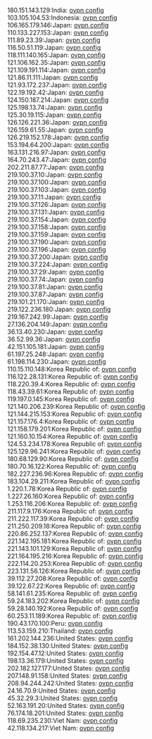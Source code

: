 180.151.143.129:India: [ovpn config](vpn/180_151_143_129.ovpn)  
103.105.104.53:Indonesia: [ovpn config](vpn/103_105_104_53.ovpn)  
106.165.179.146:Japan: [ovpn config](vpn/106_165_179_146.ovpn)  
110.133.227.153:Japan: [ovpn config](vpn/110_133_227_153.ovpn)  
111.89.23.39:Japan: [ovpn config](vpn/111_89_23_39.ovpn)  
116.50.51.119:Japan: [ovpn config](vpn/116_50_51_119.ovpn)  
118.111.140.165:Japan: [ovpn config](vpn/118_111_140_165.ovpn)  
121.106.162.35:Japan: [ovpn config](vpn/121_106_162_35.ovpn)  
121.109.191.114:Japan: [ovpn config](vpn/121_109_191_114.ovpn)  
121.86.11.111:Japan: [ovpn config](vpn/121_86_11_111.ovpn)  
121.93.172.237:Japan: [ovpn config](vpn/121_93_172_237.ovpn)  
122.19.192.42:Japan: [ovpn config](vpn/122_19_192_42.ovpn)  
124.150.187.214:Japan: [ovpn config](vpn/124_150_187_214.ovpn)  
125.198.13.74:Japan: [ovpn config](vpn/125_198_13_74.ovpn)  
125.30.19.115:Japan: [ovpn config](vpn/125_30_19_115.ovpn)  
126.126.221.36:Japan: [ovpn config](vpn/126_126_221_36.ovpn)  
126.159.61.55:Japan: [ovpn config](vpn/126_159_61_55.ovpn)  
126.219.152.178:Japan: [ovpn config](vpn/126_219_152_178.ovpn)  
153.194.64.200:Japan: [ovpn config](vpn/153_194_64_200.ovpn)  
163.131.216.97:Japan: [ovpn config](vpn/163_131_216_97.ovpn)  
164.70.243.47:Japan: [ovpn config](vpn/164_70_243_47.ovpn)  
202.211.87.77:Japan: [ovpn config](vpn/202_211_87_77.ovpn)  
219.100.37.10:Japan: [ovpn config](vpn/219_100_37_10.ovpn)  
219.100.37.100:Japan: [ovpn config](vpn/219_100_37_100.ovpn)  
219.100.37.103:Japan: [ovpn config](vpn/219_100_37_103.ovpn)  
219.100.37.11:Japan: [ovpn config](vpn/219_100_37_11.ovpn)  
219.100.37.126:Japan: [ovpn config](vpn/219_100_37_126.ovpn)  
219.100.37.131:Japan: [ovpn config](vpn/219_100_37_131.ovpn)  
219.100.37.154:Japan: [ovpn config](vpn/219_100_37_154.ovpn)  
219.100.37.158:Japan: [ovpn config](vpn/219_100_37_158.ovpn)  
219.100.37.159:Japan: [ovpn config](vpn/219_100_37_159.ovpn)  
219.100.37.190:Japan: [ovpn config](vpn/219_100_37_190.ovpn)  
219.100.37.196:Japan: [ovpn config](vpn/219_100_37_196.ovpn)  
219.100.37.200:Japan: [ovpn config](vpn/219_100_37_200.ovpn)  
219.100.37.224:Japan: [ovpn config](vpn/219_100_37_224.ovpn)  
219.100.37.29:Japan: [ovpn config](vpn/219_100_37_29.ovpn)  
219.100.37.74:Japan: [ovpn config](vpn/219_100_37_74.ovpn)  
219.100.37.81:Japan: [ovpn config](vpn/219_100_37_81.ovpn)  
219.100.37.87:Japan: [ovpn config](vpn/219_100_37_87.ovpn)  
219.101.21.170:Japan: [ovpn config](vpn/219_101_21_170.ovpn)  
219.122.236.180:Japan: [ovpn config](vpn/219_122_236_180.ovpn)  
219.167.242.99:Japan: [ovpn config](vpn/219_167_242_99.ovpn)  
27.136.204.149:Japan: [ovpn config](vpn/27_136_204_149.ovpn)  
36.13.40.230:Japan: [ovpn config](vpn/36_13_40_230.ovpn)  
36.52.99.36:Japan: [ovpn config](vpn/36_52_99_36.ovpn)  
42.151.105.181:Japan: [ovpn config](vpn/42_151_105_181.ovpn)  
61.197.25.248:Japan: [ovpn config](vpn/61_197_25_248.ovpn)  
61.198.114.230:Japan: [ovpn config](vpn/61_198_114_230.ovpn)  
110.15.110.148:Korea Republic of: [ovpn config](vpn/110_15_110_148.ovpn)  
116.122.28.131:Korea Republic of: [ovpn config](vpn/116_122_28_131.ovpn)  
118.220.39.4:Korea Republic of: [ovpn config](vpn/118_220_39_4.ovpn)  
118.43.39.61:Korea Republic of: [ovpn config](vpn/118_43_39_61.ovpn)  
119.197.0.145:Korea Republic of: [ovpn config](vpn/119_197_0_145.ovpn)  
121.140.206.239:Korea Republic of: [ovpn config](vpn/121_140_206_239.ovpn)  
121.144.215.153:Korea Republic of: [ovpn config](vpn/121_144_215_153.ovpn)  
121.157.176.4:Korea Republic of: [ovpn config](vpn/121_157_176_4.ovpn)  
121.158.179.201:Korea Republic of: [ovpn config](vpn/121_158_179_201.ovpn)  
121.160.10.154:Korea Republic of: [ovpn config](vpn/121_160_10_154.ovpn)  
124.53.234.178:Korea Republic of: [ovpn config](vpn/124_53_234_178.ovpn)  
125.129.96.241:Korea Republic of: [ovpn config](vpn/125_129_96_241.ovpn)  
180.68.129.90:Korea Republic of: [ovpn config](vpn/180_68_129_90.ovpn)  
180.70.16.122:Korea Republic of: [ovpn config](vpn/180_70_16_122.ovpn)  
182.227.236.96:Korea Republic of: [ovpn config](vpn/182_227_236_96.ovpn)  
183.104.29.211:Korea Republic of: [ovpn config](vpn/183_104_29_211.ovpn)  
1.220.1.78:Korea Republic of: [ovpn config](vpn/1_220_1_78.ovpn)  
1.227.26.160:Korea Republic of: [ovpn config](vpn/1_227_26_160.ovpn)  
1.253.116.206:Korea Republic of: [ovpn config](vpn/1_253_116_206.ovpn)  
211.117.9.176:Korea Republic of: [ovpn config](vpn/211_117_9_176.ovpn)  
211.222.117.39:Korea Republic of: [ovpn config](vpn/211_222_117_39.ovpn)  
211.250.209.18:Korea Republic of: [ovpn config](vpn/211_250_209_18.ovpn)  
220.86.252.137:Korea Republic of: [ovpn config](vpn/220_86_252_137.ovpn)  
221.142.195.181:Korea Republic of: [ovpn config](vpn/221_142_195_181.ovpn)  
221.143.101.129:Korea Republic of: [ovpn config](vpn/221_143_101_129.ovpn)  
221.164.195.216:Korea Republic of: [ovpn config](vpn/221_164_195_216.ovpn)  
222.114.20.253:Korea Republic of: [ovpn config](vpn/222_114_20_253.ovpn)  
223.131.56.126:Korea Republic of: [ovpn config](vpn/223_131_56_126.ovpn)  
39.112.27.208:Korea Republic of: [ovpn config](vpn/39_112_27_208.ovpn)  
39.122.67.22:Korea Republic of: [ovpn config](vpn/39_122_67_22.ovpn)  
58.141.61.235:Korea Republic of: [ovpn config](vpn/58_141_61_235.ovpn)  
59.24.183.202:Korea Republic of: [ovpn config](vpn/59_24_183_202.ovpn)  
59.28.140.192:Korea Republic of: [ovpn config](vpn/59_28_140_192.ovpn)  
60.253.11.189:Korea Republic of: [ovpn config](vpn/60_253_11_189.ovpn)  
190.43.170.100:Peru: [ovpn config](vpn/190_43_170_100.ovpn)  
113.53.159.210:Thailand: [ovpn config](vpn/113_53_159_210.ovpn)  
161.202.144.236:United States: [ovpn config](vpn/161_202_144_236.ovpn)  
184.152.38.130:United States: [ovpn config](vpn/184_152_38_130.ovpn)  
192.154.47.12:United States: [ovpn config](vpn/192_154_47_12.ovpn)  
198.13.36.179:United States: [ovpn config](vpn/198_13_36_179.ovpn)  
202.182.127.177:United States: [ovpn config](vpn/202_182_127_177.ovpn)  
207.148.91.158:United States: [ovpn config](vpn/207_148_91_158.ovpn)  
208.94.244.242:United States: [ovpn config](vpn/208_94_244_242.ovpn)  
24.16.70.9:United States: [ovpn config](vpn/24_16_70_9.ovpn)  
45.32.29.3:United States: [ovpn config](vpn/45_32_29_3.ovpn)  
52.163.191.20:United States: [ovpn config](vpn/52_163_191_20.ovpn)  
76.174.18.201:United States: [ovpn config](vpn/76_174_18_201.ovpn)  
118.69.235.230:Viet Nam: [ovpn config](vpn/118_69_235_230.ovpn)  
42.118.134.217:Viet Nam: [ovpn config](vpn/42_118_134_217.ovpn)  
